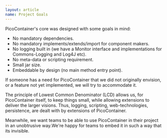 ```yaml
---
layout: article
name: Project Goals
---
```


PicoContainer's core was designed with some goals in mind:

-   No mandatory dependencies.
-   No mandatory implements/extends/import for component makers.
-   No logging built in (we have a Monitor interface and implementations for Commons-Logging and Log4J etc).
-   No meta-data or scripting requirement.
-   Small jar size.
-   Embeddable by design (no main method entry point).

If someone has a need for PicoContainer that we did not originally envision, or a feature not yet implemented, we will try to accommodate it.

The principle of Lowest Common Denominator (LCD) allows us, for PicoContainer itself, to keep things small, while allowing extensions to deliver the larger visions. Thus, logging, scripting, web-technologies, persistence, are dealt with by extensions of PicoContainer.

Meanwhile, we want teams to be able to use PicoContainer in their project in an unobtrusive way.We're happy for teams to embed it in such a way that its invisible.
